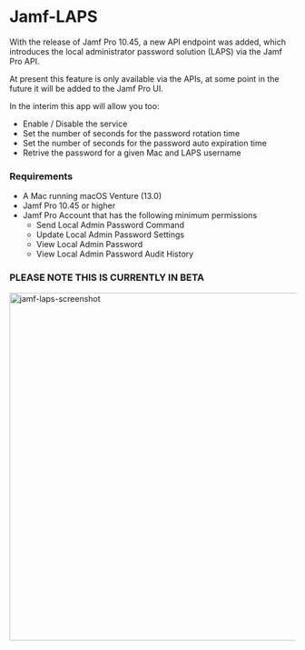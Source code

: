 # Jamf-LAPS
With the release of Jamf Pro 10.45, a new API endpoint was added, which introduces the local administrator password solution (LAPS) via the Jamf Pro API. 

At present this feature is only available via the APIs, at some point in the future it will be added to the Jamf Pro UI.

In the interim this app will allow you too:

- Enable / Disable the service
- Set the number of seconds for the password rotation time
- Set the number of seconds for the password auto expiration time
- Retrive the password for a given Mac and LAPS username

### Requirements

- A Mac running macOS Venture (13.0)
- Jamf Pro 10.45 or higher
- Jamf Pro Account that has the following minimum permissions
  - Send Local Admin Password Command
  - Update Local Admin Password Settings
  - View Local Admin Password
  - View Local Admin Password Audit History

### PLEASE NOTE THIS IS CURRENTLY IN BETA

<img width="612" alt="jamf-laps-screenshot" src="https://user-images.githubusercontent.com/29920386/236643193-f85c9277-1f7c-4edd-a5b9-f19861fb44d2.png">

